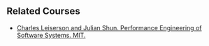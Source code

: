 Related Courses
---

* [Charles Leiserson and Julian Shun. Performance Engineering of Software Systems. MIT.](
https://ocw.mit.edu/courses/electrical-engineering-and-computer-science/6-172-performance-engineering-of-software-systems-fall-2018/index.html
)
